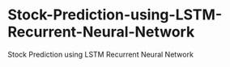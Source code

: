 # Stock-Prediction-using-LSTM-Recurrent-Neural-Network
Stock Prediction using LSTM Recurrent Neural Network
